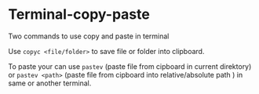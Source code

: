 # Terminal-copy-paste
Two commands to use copy and paste in terminal

Use
`copyc <file/folder>`
to save file or folder into clipboard.

To paste your can use
`pastev` (paste file from cipboard in current direktory)
or
`pastev <path>` (paste file from cipboard into relative/absolute path )
in same or another terminal.

